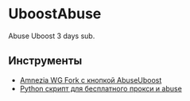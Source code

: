 # UboostAbuse

Abuse Uboost 3 days sub.

## Инструменты

- [Amnezia WG Fork с кнопкой AbuseUboost](https://github.com/ewfawfasdf/UboostAbuse/tree/windows)
- [Python скрипт для бесплатного прокси и abuse](https://github.com/ewfawfasdf/UboostAbuse/tree/ProxyAbuse)
